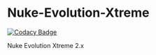 # Nuke-Evolution-Xtreme

[![Codacy Badge](https://api.codacy.com/project/badge/Grade/3dcec0fd4f614fe1b3eceb2e6f798557)](https://www.codacy.com/app/reconix/Nuke-Evolution-Xtreme?utm_source=github.com&utm_medium=referral&utm_content=Reconix/Nuke-Evolution-Xtreme&utm_campaign=badger)

Nuke Evolution Xtreme 2.x
